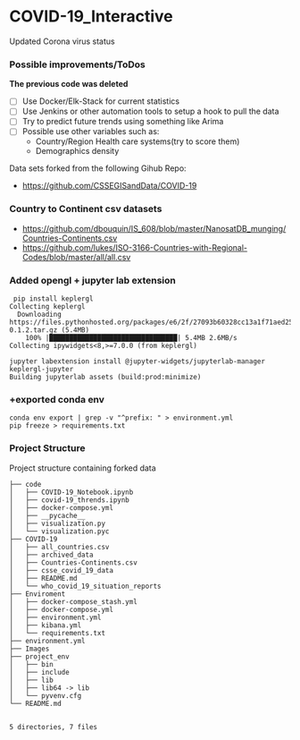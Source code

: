 # COVID-19_Interactive

Updated Corona virus status

### Possible improvements/ToDos

**The previous code was deleted**

- [ ] Use Docker/Elk-Stack for current statistics
- [ ] Use Jenkins or other automation tools to setup a hook to pull the data
- [ ] Try to predict future trends using something like Arima
- [ ] Possible use other variables such as:
    * Country/Region Health care systems(try to score them)
    * Demographics density


Data sets forked from the following Gihub Repo:

* https://github.com/CSSEGISandData/COVID-19

### Country to Continent csv datasets

* https://github.com/dbouquin/IS_608/blob/master/NanosatDB_munging/Countries-Continents.csv
* https://github.com/lukes/ISO-3166-Countries-with-Regional-Codes/blob/master/all/all.csv

### Added opengl + jupyter lab extension

```
 pip install keplergl
Collecting keplergl
  Downloading https://files.pythonhosted.org/packages/e6/2f/27093b60328cc13a1f71aed25ee9f63c0a2094efd931a7275da33b297975/keplergl-0.1.2.tar.gz (5.4MB)
    100% |████████████████████████████████| 5.4MB 2.6MB/s 
Collecting ipywidgets<8,>=7.0.0 (from keplergl)

jupyter labextension install @jupyter-widgets/jupyterlab-manager keplergl-jupyter
Building jupyterlab assets (build:prod:minimize)
```

### +exported conda env

```
conda env export | grep -v "^prefix: " > environment.yml
pip freeze > requirements.txt
```

### Project Structure

Project structure containing forked data

```
├── code
│   ├── COVID-19_Notebook.ipynb
│   ├── covid-19_thrends.ipynb
│   ├── docker-compose.yml
│   ├── __pycache__
│   ├── visualization.py
│   └── visualization.pyc
├── COVID-19
│   ├── all_countries.csv
│   ├── archived_data
│   ├── Countries-Continents.csv
│   ├── csse_covid_19_data
│   ├── README.md
│   └── who_covid_19_situation_reports
├── Enviroment
│   ├── docker-compose_stash.yml
│   ├── docker-compose.yml
│   ├── environment.yml
│   ├── kibana.yml
│   └── requirements.txt
├── environment.yml
├── Images
├── project_env
│   ├── bin
│   ├── include
│   ├── lib
│   ├── lib64 -> lib
│   └── pyvenv.cfg
└── README.md


5 directories, 7 files
```


